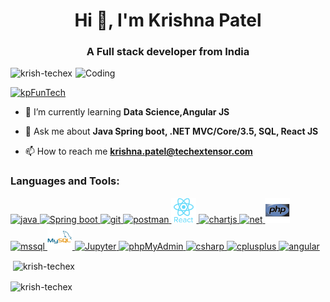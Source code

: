 <h1 align="center">Hi 👋, I'm Krishna Patel</h1>
<h3 align="center">A Full stack developer from India</h3>
<img align="right" alt="Coding" width="400" src="https://miro.medium.com/max/1400/0*C-cPP9D2MIyeexAT.gif">

<p align="left"> <img src="https://komarev.com/ghpvc/?username=krish-techexr&label=Profile%20views&color=0e75b6&style=flat" alt="krish-techex" /> </p>

<p align="left"> <a href="https://twitter.com/kpFunTech" target="blank"><img src="https://img.shields.io/twitter/follow/kpFunTech?logo=twitter&style=for-the-badge" alt="kpFunTech" /></a> </p>

- 🌱 I’m currently learning **Data Science,Angular JS**

- 💬 Ask me about **Java Spring boot, .NET MVC/Core/3.5, SQL, React JS**

- 📫 How to reach me **krishna.patel@techextensor.com**



<h3 align="left">Languages and Tools:</h3>
<p align="left"> 
   
  <a href="https://www.java.com/en" target="_blank" rel="noreferrer"> 
    <img src="https://www.vectorlogo.zone/logos/java/java-icon.svg" alt="java" width="40" height="40"/> 
  </a>
  
   <a href="https://spring.io/projects/spring-boot" target="_blank" rel="noreferrer"> 
    <img src="https://www.vectorlogo.zone/logos/springio/springio-ar21.svg" alt="Spring boot" width="70" height="40"/> 
  </a>
    
 <a href="https://git-scm.com/" target="_blank" rel="noreferrer"> 
    <img src="https://www.vectorlogo.zone/logos/git-scm/git-scm-icon.svg" alt="git" width="40" height="40"/> 
  </a> 
 
 <a href="https://postman.com" target="_blank" rel="noreferrer"> 
    <img src="https://www.vectorlogo.zone/logos/getpostman/getpostman-icon.svg" alt="postman" width="40" height="40"/> 
   </a> 
 
 <a href="https://reactjs.org/" target="_blank" rel="noreferrer"> 
    <img src="https://raw.githubusercontent.com/devicons/devicon/master/icons/react/react-original-wordmark.svg" alt="react" width="40" height="40"/> 
   </a>
   
 <a href="https://www.chartjs.org" target="_blank" rel="noreferrer"> 
    <img src="https://www.chartjs.org/media/logo-title.svg" alt="chartjs" width="40" height="40"/> 
   </a>

  
   <a href="https://dotnet.microsoft.com/en-us/" target="_blank" rel="noreferrer"> 
    <img src="https://www.vectorlogo.zone/logos/dotnet/dotnet-icon.svg" alt="net" width="40" height="40"/> 
  </a>
 
  
  
  <a href="https://www.php.net" target="_blank" rel="noreferrer"> 
      <img src="https://raw.githubusercontent.com/devicons/devicon/master/icons/php/php-original.svg" alt="php" width="40" height="40"/>
   </a> 
   
  <a href="https://www.microsoft.com/en-us/sql-server" target="_blank" rel="noreferrer"> 
    <img src="https://www.svgrepo.com/show/303229/microsoft-sql-server-logo.svg" alt="mssql" width="40" height="40"/> 
  </a> 
 
  <a href="https://www.mysql.com/" target="_blank" rel="noreferrer"> 
     <img src="https://raw.githubusercontent.com/devicons/devicon/master/icons/mysql/mysql-original-wordmark.svg" alt="mysql" width="40" height="40"/>
   </a>     
  
   
  <a href="https://jupyter.org/" target="_blank" rel="noreferrer"> 
    <img src="https://www.vectorlogo.zone/logos/jupyter/jupyter-ar21.svg" alt="Jupyter" width="70" height="40"/> 
  </a>
  <a href="https://www.phpmyadmin.net/" target="_blank" rel="noreferrer"> 
    <img src="https://www.vectorlogo.zone/logos/phpmyadmin/phpmyadmin-ar21.svg" alt="phpMyAdmin" width="70" height="40"/> 
  </a>
  
  <a href="https://learn.microsoft.com/en-us/dotnet/csharp/" target="_blank" rel="noreferrer"> 
    <img src="https://user-images.githubusercontent.com/115986655/200177420-7742ce3d-19c1-4a9a-af28-1ac98b339b40.png" alt="csharp" width="40" height="40"/> 
  </a>
  
  
  <a href="https://www.w3schools.com/cpp/cpp_intro.asp" target="_blank" rel="noreferrer"> 
    <img src="https://upload.wikimedia.org/wikipedia/commons/thumb/1/18/ISO_C%2B%2B_Logo.svg/1200px-ISO_C%2B%2B_Logo.svg.png" alt="cplusplus" width="40" height="40"/> 
  </a>
  
  <a href="https://angular.io" target="_blank" rel="noreferrer"> 
    <img src="https://angular.io/assets/images/logos/angular/angular.svg" alt="angular" width="40" height="40"/> 
  </a>
 </p>

<p>&nbsp;<img align="center" src="https://github-readme-stats.vercel.app/api?username=krish-techex&show_icons=true&locale=en" alt="krish-techex" /></p>

<p><img align="center" src="https://github-readme-streak-stats.herokuapp.com/?user=krish-techex&" alt="krish-techex" /></p>
